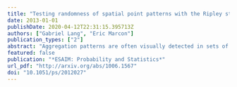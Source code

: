 ```yaml
---
title: "Testing randomness of spatial point patterns with the Ripley statistic"
date: 2013-01-01
publishDate: 2020-04-12T22:31:15.395713Z
authors: ["Gabriel Lang", "Eric Marcon"]
publication_types: ["2"]
abstract: "Aggregation patterns are often visually detected in sets of location data. These clusters may be the result of interesting dynamics or the effect of pure randomness. We build an asymptotically Gaussian test for the hypothesis of randomness corresponding to a Poisson point process. We first compute the exact first and second moment of the Ripley K-statistic under the homogeneous Poisson point process model. Then we prove the asymptotic normality of a vector of such statistics for different scales and compute its covariance matrix. From these results, we derive a test statistic that is chi-square distributed. By a Monte-Carlo study, we check that the test is numerically tractable even for large data sets and also correct when only a hundred of points are observed."
featured: false
publication: "*ESAIM: Probability and Statistics*"
url_pdf: "http://arxiv.org/abs/1006.1567"
doi: "10.1051/ps/2012027"
---
```


